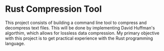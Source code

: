 # Rust Compression Tool

This project consists of building a command line tool to compress and 
decompress text files. This will be done by implementing David Huffman's 
algorthim, which allows for lossless data compression. My primary 
objective with this project is to get practical experience with the Rust 
programming language.
